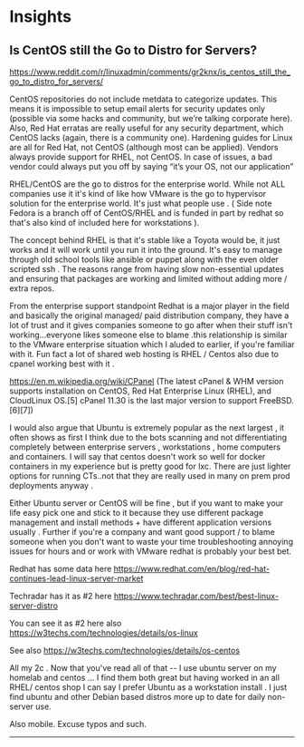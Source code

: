 # Insights

## Is CentOS still the Go to Distro for Servers?

https://www.reddit.com/r/linuxadmin/comments/gr2knx/is_centos_still_the_go_to_distro_for_servers/

CentOS repositories do not include metdata to categorize updates. This means it is impossible to setup email alerts for security updates only (possible via some hacks and community, but we’re talking corporate here). Also, Red Hat erratas are really useful for any security department, which CentOS lacks (again, there is a community one). Hardening guides for Linux are all for Red Hat, not CentOS (although most can be applied). Vendors always provide support for RHEL, not CentOS. In case of issues, a bad vendor could always put you off by saying “it’s your OS, not our application”

RHEL/CentOS are the go to distros for the enterprise world. While not ALL companies use it it's kind of like how VMware is the go to hypervisor solution for the enterprise world. It's just what people use . ( Side note Fedora is a branch off of CentOS/RHEL and is funded in part by redhat so that's also kind of included here for workstations ).

The concept behind RHEL is that it's stable like a Toyota would be, it just works and it will work until you run it into the ground. It's easy to manage through old school tools like ansible or puppet along with the even older scripted ssh . The reasons range from having slow non-essential updates and ensuring that packages are working and limited without adding more / extra repos.

From the enterprise support standpoint Redhat is a major player in the field and basically the original managed/ paid distribution company, they have a lot of trust and it gives companies someone to go after when their stuff isn't working...everyone likes someone else to blame .this relationship is similar to the VMware enterprise situation which I aluded to earlier, if you're familiar with it. Fun fact a lot of shared web hosting is RHEL / Centos also due to cpanel working best with it .

https://en.m.wikipedia.org/wiki/CPanel (The latest cPanel & WHM version supports installation on CentOS, Red Hat Enterprise Linux (RHEL), and CloudLinux OS.[5] cPanel 11.30 is the last major version to support FreeBSD.[6][7])

I would also argue that Ubuntu is extremely popular as the next largest , it often shows as first I think due to the bots scanning and not differentiating completely between enterprise servers , workstations , home computers and containers. I will say that centos doesn't work so well for docker containers in my experience but is pretty good for lxc. There are just lighter options for running CTs..not that they are really used in many on prem prod deployments anyway .

Either Ubuntu server or CentOS will be fine , but if you want to make your life easy pick one and stick to it because they use different package management and install methods + have different application versions usually . Further if you're a company and want good support / to blame someone when you don't want to waste your time troubleshooting annoying issues for hours and or work with VMware redhat is probably your best bet.

Redhat has some data here https://www.redhat.com/en/blog/red-hat-continues-lead-linux-server-market

Techradar has it as #2 here https://www.techradar.com/best/best-linux-server-distro

You can see it as #2 here also https://w3techs.com/technologies/details/os-linux

See also https://w3techs.com/technologies/details/os-centos

All my 2c . Now that you've read all of that -- I use ubuntu server on my homelab and centos ... I find them both great but having worked in an all RHEL/ centos shop I can say I prefer Ubuntu as a workstation install . I just find ubuntu and other Debian based distros more up to date for daily non-server use.

Also mobile. Excuse typos and such.

---

